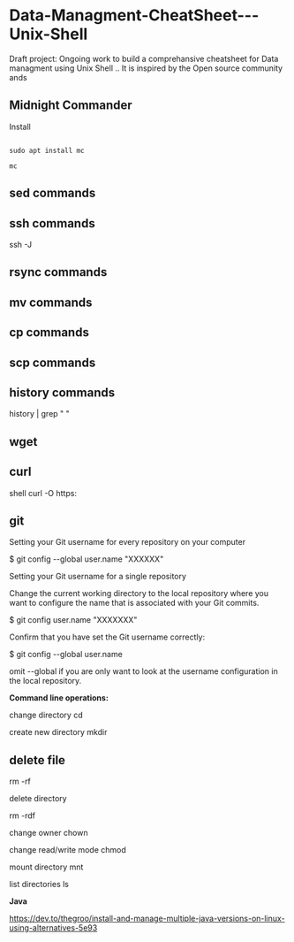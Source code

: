 # Data-Managment-CheatSheet---Unix-Shell
Draft project: Ongoing work to build a comprehansive cheatsheet for Data managment using Unix Shell .. It is inspired by the Open source community ands

**Midnight Commander**
---

Install
```

sudo apt install mc

```
```
mc
```

**sed commands**
----

**ssh commands**
----

ssh -J

**rsync commands**
----

**mv commands**
----

**cp commands**
----

**scp commands**
----

**history commands**
----

history | grep " "




**wget**
----

curl 
----

shell curl -O https:

git 
---

Setting your Git username for every repository on your computer

$ git config --global user.name "XXXXXX"

Setting your Git username for a single repository

Change the current working directory to the local repository where you want to configure the name that is associated with your Git commits.

$ git config user.name "XXXXXXX"

Confirm that you have set the Git username correctly:

$ git config --global user.name

omit --global if you are only want to look at the username configuration in the local repository.

**Command line operations:**

change directory cd 

create new directory mkdir

delete file 
---
rm -rf 

delete directory 

rm -rdf 

change owner chown

change read/write mode chmod 

mount directory mnt 

list directories ls 

**Java**

https://dev.to/thegroo/install-and-manage-multiple-java-versions-on-linux-using-alternatives-5e93

